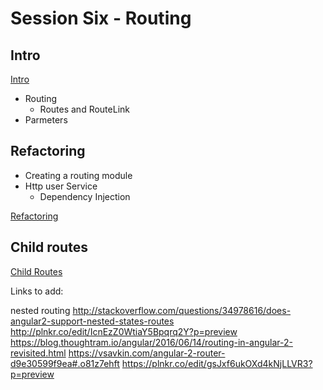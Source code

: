 # Session Six - Routing

## Intro

[Intro](page1.md)

+ Routing
  + Routes and RouteLink
+ Parmeters

## Refactoring

+ Creating a routing module
+ Http user Service
  + Dependency Injection

[Refactoring](page2.md)


## Child routes

[Child Routes](page3.md)




Links to add:
 
 
nested routing
http://stackoverflow.com/questions/34978616/does-angular2-support-nested-states-routes
http://plnkr.co/edit/IcnEzZ0WtiaY5Bpqrq2Y?p=preview
https://blog.thoughtram.io/angular/2016/06/14/routing-in-angular-2-revisited.html
https://vsavkin.com/angular-2-router-d9e30599f9ea#.o81z7ehft
https://plnkr.co/edit/gsJxf6ukOXd4kNjLLVR3?p=preview



